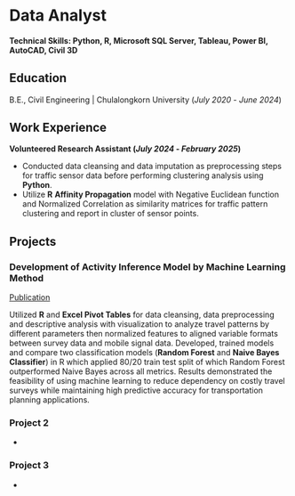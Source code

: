 # Data Analyst

#### Technical Skills: Python, R, Microsoft SQL Server, Tableau, Power BI, AutoCAD, Civil 3D

## Education
B.E., Civil Engineering | Chulalongkorn University (_July 2020_ - _June 2024_)

## Work Experience
**Volunteered Research Assistant (_July 2024_ - _February 2025_)**
- Conducted data cleansing and data imputation as preprocessing steps for traffic sensor data before performing clustering analysis using **Python**.
- Utilize **R** **Affinity Propagation** model with Negative Euclidean function and Normalized Correlation as similarity matrices for traffic pattern clustering and report in cluster of sensor points.

## Projects
### Development of Activity Inference Model by Machine Learning Method
[Publication](https://civil.eng.chula.ac.th/Data_Upload/Senior%20project/2023/TR_2023/Y2023_TR_Article_G02.pdf)

Utilized **R** and **Excel Pivot Tables** for data cleansing, data preprocessing and descriptive analysis with visualization to analyze travel patterns by different parameters then normalized features to aligned variable formats between survey data and mobile signal data. Developed, trained models and compare two classification models (**Random Forest** and **Naive Bayes Classifier**) in R which applied 80/20 train test split of which Random Forest outperformed Naive Bayes across all metrics. Results demonstrated the feasibility of using machine learning to reduce dependency on costly travel surveys while maintaining high predictive accuracy for transportation planning applications.  

### Project 2
- 

### Project 3
- 
